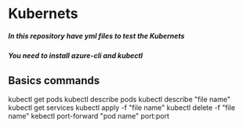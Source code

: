 # Kubernets
##### In this repository have yml files to test the Kubernets
##### You need to install azure-cli and kubectl
## Basics commands
kubectl get pods
kubectl describe pods
kubectl describe "file name"
kubectl get services
kubectl apply -f "file name"
kubectl delete -f "file name"
kebectl port-forward "pod name" port:port
